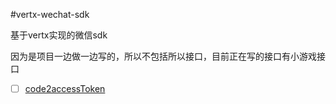 #vertx-wechat-sdk

基于vertx实现的微信sdk

因为是项目一边做一边写的，所以不包括所以接口，目前正在写的接口有小游戏接口

- [ ] [code2accessToken](https://developers.weixin.qq.com/minigame/dev/document/open-api/login/code2accessToken.html)